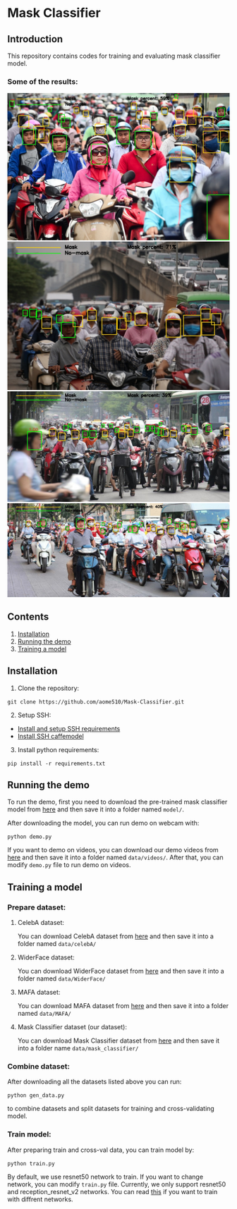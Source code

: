 # Mask Classifier

## Introduction

This repository contains codes for training and evaluating mask classifier model.

### Some of the results:

![](./data/demo/output/00001.jpg)
![](./data/demo/output/00002.jpg)
![](./data/demo/output/00003.jpg)
![](./data/demo/output/00004.jpg)

## Contents

1. [Installation](#install)
2. [Running the demo](#demo)
3. [Training a model](#train)

<a name="install"></a>
## Installation
1. Clone the repository:
```
git clone https://github.com/aome510/Mask-Classifier.git
```
2. Setup SSH:
* [Install and setup SSH requirements](./lib/SSH/README.md#installation)
* [Install SSH caffemodel](./lib/SSH/README.md#demo)
3. Install python requirements:
```
pip install -r requirements.txt
```

<a name="demo"></a>
## Running the demo
To run the demo, first you need to download the pre-trained mask classifier model from [here](https://drive.google.com/file/d/1Ogew-mbiMqznzO3ok_T-IiqQGpq4OHw5) and then save it into a folder named ```model/```.

After downloading the model, you can run demo on webcam with:
```
python demo.py
```
If you want to demo on videos, you can download our demo videos from [here](https://drive.google.com/drive/folders/1PSw1eDErcjLaOkIUxYXbLEacBNdaMjHQ) and then save it into a folder named ```data/videos/```. After that, you can modify ```demo.py``` file to run demo on videos.

<a name="train"></a>
## Training a model

### Prepare dataset:

1. CelebA dataset:

    You can download CelebA dataset from [here](https://www.kaggle.com/jessicali9530/celeba-dataset) and then save it into a folder named ```data/celebA/```

2. WiderFace dataset:
    
    You can download WiderFace dataset from [here](https://drive.google.com/open?id=16a0TSvPI_3up7tbblxTHxXj5hZ9N7RyH) and then save it into a folder named ```data/WiderFace/```
3. MAFA dataset:
    
    You can download MAFA dataset from [here](https://drive.google.com/drive/folders/1nbtM1n0--iZ3VVbNGhocxbnBGhMau_OG) and then save it into a folder named ```data/MAFA/```
4. Mask Classifier dataset (our dataset):
    
    You can download Mask Classifier dataset from [here](https://drive.google.com/open?id=1WLKCLvR_nXSsOUywqKixoetz03WoJ8cL) and then save it into a folder name ```data/mask_classifier/```

### Combine dataset:
After downloading all the datasets listed above you can run:
```
python gen_data.py
```
to combine datasets and split datasets for training and cross-validating model.

### Train model:

After preparing train and cross-val data, you can train model by:
```
python train.py
```
By default, we use resnet50 network to train. If you want to change network, you can modify ```train.py``` file. Currently, we only support resnet50 and reception_resnet_v2 networks. You can read [this](https://keras.io/applications/) if you want to train with diffrent networks.
